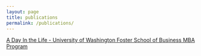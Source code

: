 ```yaml
---
layout: page
title: publications
permalink: /publications/
---
```


[A Day In the Life - University of Washington Foster School of Business MBA Program](http://depts.washington.edu/foster/a-day-in-the-life-mark-bonicillo/)
